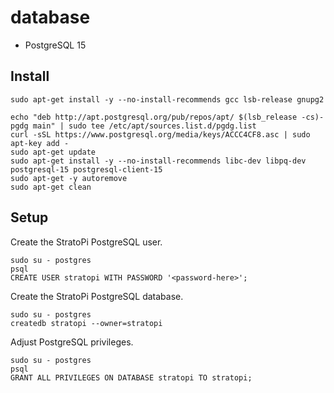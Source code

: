 # database

- PostgreSQL 15

## Install

```shell
sudo apt-get install -y --no-install-recommends gcc lsb-release gnupg2
```

```shel
echo "deb http://apt.postgresql.org/pub/repos/apt/ $(lsb_release -cs)-pgdg main" | sudo tee /etc/apt/sources.list.d/pgdg.list
curl -sSL https://www.postgresql.org/media/keys/ACCC4CF8.asc | sudo apt-key add -
sudo apt-get update
sudo apt-get install -y --no-install-recommends libc-dev libpq-dev postgresql-15 postgresql-client-15
sudo apt-get -y autoremove
sudo apt-get clean
```

## Setup

Create the StratoPi PostgreSQL user.

```shell
sudo su - postgres
psql
CREATE USER stratopi WITH PASSWORD '<password-here>';
```

Create the StratoPi PostgreSQL database.

```shell
sudo su - postgres
createdb stratopi --owner=stratopi
```

Adjust PostgreSQL privileges.

```shell
sudo su - postgres
psql
GRANT ALL PRIVILEGES ON DATABASE stratopi TO stratopi;
```
